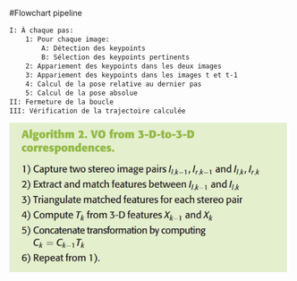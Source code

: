 #Flowchart pipeline

    I: À chaque pas:
        1: Pour chaque image:
            A: Détection des keypoints
            B: Sélection des keypoints pertinents
        2: Appariement des keypoints dans les deux images
        3: Appariement des keypoints dans les images t et t-1
        4: Calcul de la pose relative au dernier pas
        5: Calcul de la pose absolue 
    II: Fermeture de la boucle
    III: Vérification de la trajectoire calculée

![img.png](img.png)